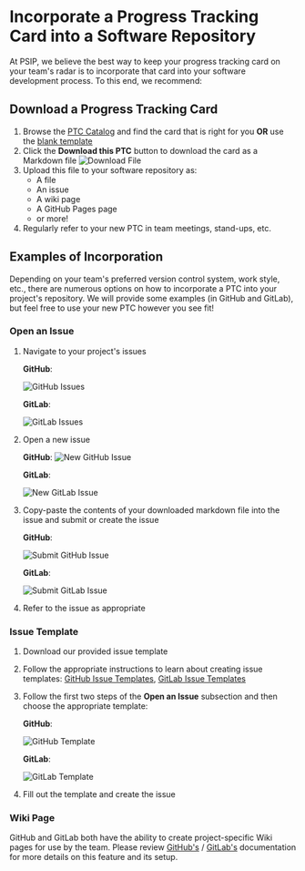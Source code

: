 # Incorporate a Progress Tracking Card into a Software Repository

At PSIP, we believe the best way to keep your progress tracking card on your
team's radar is to incorporate that card into your software development process.
To this end, we recommend:

## Download a Progress Tracking Card

1. Browse the [PTC Catalog](https://bssw-psip.github.io/ptc-catalog/catalog/) and find the card that is right for you **OR** use
the [blank template](/catalog/ProgressTrackingCardTemplate.html)
2. Click the **Download this PTC** button to download the card as a Markdown file
   ![Download File](/ptc-catalog/assets/images/download_file.png)
3. Upload this file to your software repository as:
   - A file
   - An issue
   - A wiki page
   - A GitHub Pages page
   - or more!
4. Regularly refer to your new PTC in team meetings, stand-ups, etc.


## Examples of Incorporation

Depending on your team's preferred version control system, work style, etc.,
there are numerous options on how to incorporate a PTC into your project's
repository. We will provide some examples (in GitHub and GitLab), but
feel free to use your new PTC however you see fit!

### Open an Issue

1. Navigate to your project's issues
   
   **GitHub**:
   
   ![GitHub Issues](/ptc-catalog/assets/images/click_on_issues.png)
   
   **GitLab**:
   
   ![GitLab Issues](/ptc-catalog/assets/images/gitlab_click_on_issue.png)
2. Open a new issue
   
   **GitHub**:
   ![New GitHub Issue](/ptc-catalog/assets/images/create_new_issue.png)
   
   **GitLab**:
   
   ![New GitLab Issue](/ptc-catalog/assets/images/gitlab_create_new_issue.png)
3. Copy-paste the contents of your downloaded markdown file into the issue and
   submit or create the issue
   
   **GitHub**:
   
   ![Submit GitHub Issue](/ptc-catalog/assets/images/submit_new_issue.png)
   
   **GitLab**:
   
   ![Submit GitLab Issue](/ptc-catalog/assets/images/gitlab_submit_new_issue.png)
4. Refer to the issue as appropriate

### Issue Template

1. Download our provided issue template
2. Follow the appropriate instructions to learn about creating issue templates:
   [GitHub Issue Templates](https://docs.github.com/en/communities/using-templates-to-encourage-useful-issues-and-pull-requests/configuring-issue-templates-for-your-repository),
   [GitLab Issue Templates](https://docs.gitlab.com/ee/user/project/description_templates.html#create-an-issue-template)
3. Follow the first two steps of the **Open an Issue** subsection and then
   choose the appropriate template:
   
   **GitHub**:
   
   ![GitHub Template](/ptc-catalog/assets/images/select_issue_template.png)
   
   **GitLab**:
   
   ![GitLab Template](/ptc-catalog/assets/images/gitlab_select_issue_template.png)
4. Fill out the template and create the issue

### Wiki Page

GitHub and GitLab both have the ability to create project-specific Wiki pages
for use by the team. Please review
[GitHub's](https://docs.github.com/en/communities/documenting-your-project-with-wikis/about-wikis) /
[GitLab's](https://docs.gitlab.com/ee/user/project/wiki/) documentation
for more details on this feature and its setup.
